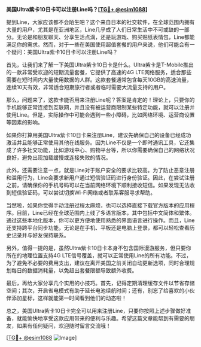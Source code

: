**美国Ultra紫卡10日卡可以注册Line吗？[[TG💪+ @esim1088](https://t.me/s/esim1088)]**

提到Line，大家应该都不会陌生吧？这个来自日本的社交软件，在全球范围内拥有大量的用户，尤其是在亚洲地区，Line几乎成了人们日常生活中不可或缺的一部分。无论是和朋友聊天、分享生活点滴，还是玩游戏、购买贴纸表情包，Line都能满足你的需求。然而，对于一些在美国使用超值套餐的用户来说，他们可能会有一个疑问：美国Ultra紫卡10日卡可以注册Line吗？

首先，让我们来了解一下美国Ultra紫卡10日卡是什么。Ultra紫卡是T-Mobile推出的一款非常受欢迎的短期流量套餐，它提供了高速的4G LTE网络服务，适合那些需要在短时间内大量使用数据的人群。这款套餐通常包含每天10GB的高速流量，连续10天有效，非常适合短期旅行者或者临时需要大流量支持的用户。

那么，问题来了，这款卡能否用来注册Line呢？答案是肯定的！理论上，只要你的手机能够正常连接到互联网，并且没有被运营商限制某些特定功能，就可以注册并使用Line。但是，实际操作中可能会遇到一些小障碍，比如网络环境、运营商设置等因素的影响。

如果你打算用美国Ultra紫卡10日卡来注册Line，建议先确保自己的设备已经成功激活并且能够正常使用其他在线服务。因为Line不仅是一个即时通讯工具，它还集成了许多社交功能，比如游戏中心、购物平台等，所以你需要确保自己的网络状况良好，避免出现加载缓慢或连接失败的情况。

此外，还需要注意一点，就是Line对于账户安全的要求比较高。为了防止恶意注册和滥用行为，Line会要求新用户通过短信验证码进行身份验证。因此，在尝试注册之前，请确保你的手机号码可以在当前网络环境下顺利接收短信。如果发现无法收到短信验证码，可以尝试切换Wi-Fi网络或者联系客服寻求帮助。

当然啦，如果你觉得手动注册过程太麻烦，也可以选择直接下载官方版本的应用程序。目前，Line已经在全球范围内上线了多语言版本，其中包括中文简体和繁体。通过这些本地化版本，你可以更方便地使用熟悉的界面语言进行操作。而且，Line还支持跨平台同步功能，无论是在手机、平板还是电脑上登录，都可以轻松查看历史记录并与好友保持联系。

另外，值得一提的是，虽然Ultra紫卡10日卡本身不包含国际漫游服务，但只要你所在的地理位置支持4G LTE信号覆盖，就可以正常使用Line的所有功能。不过，为了避免不必要的费用支出，建议在离开美国之前关闭自动更新选项，同时合理规划每日的数据消耗量，以免超出套餐限额导致额外收费。

最后，再给大家分享几个实用的小技巧。首先，记得定期清理缓存文件以节省存储空间；其次，开启省电模式有助于延长电池续航时间；还有，别忘了给喜欢的小伙伴添加星标，这样就能第一时间看到他们的动态啦！

总之，美国Ultra紫卡10日卡完全可以用来注册Line，只要你按照上述步骤做好准备，就能愉快地享受这款应用带来的便利与乐趣。希望这篇文章能帮到有需要的朋友，如果有任何疑问，欢迎随时留言交流哦！

[[TG💪+ @esim1088](https://t.me/s/esim1088) ![Image](https://i.postimg.cc/4NQfJmqS/Snipaste-2025-05-13-00-14-12.png)]